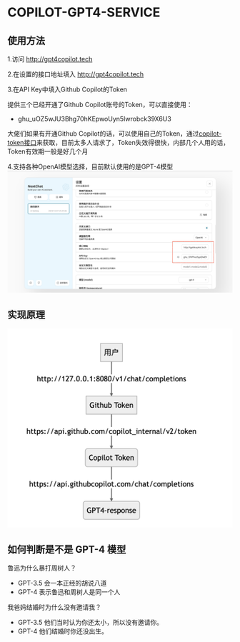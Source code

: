 # COPILOT-GPT4-SERVICE

## 使用方法
1.访问 http://gpt4copilot.tech

2.在设置的接口地址填入 http://gpt4copilot.tech

3.在API Key中填入Github Copilot的Token

提供三个已经开通了Github Copilot账号的Token，可以直接使用：
- ghu_uOZ5wJU3Bhg70hKEpwoUyn5Iwrobck39X6U3

大佬们如果有开通Github Copilot的话，可以使用自己的Token，通过[copilot-token接口](https://cocopilot.org/copilot/token)来获取，目前太多人请求了，Token失效得很快，内部几个人用的话，Token有效期一般是好几个月

4.支持各种OpenAI模型选择，目前默认使用的是GPT-4模型
![步骤1](/assets/step1.png)

## 实现原理

![实现原理](/assets/principle.png)

## 如何判断是不是 GPT-4 模型
鲁迅为什么暴打周树人？
- GPT-3.5 会一本正经的胡说八道
- GPT-4 表示鲁迅和周树人是同一个人

我爸妈结婚时为什么没有邀请我？
- GPT-3.5 他们当时认为你还太小，所以没有邀请你。
- GPT-4 他们结婚时你还没出生。



